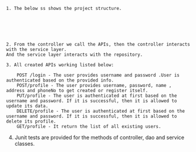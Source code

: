 	1. The below ss shows the project structure.
   

		

	
	
	2. From the controller we call the APIs, then the controller interacts with the service layer.
	And the service layer interacts with the repository.
	
	3. All created APIs working listed below:

        POST /login - The user provides username and password .User is authenticated based on the provided info.
        POST/profile - The user provides username, password, name , address and phoneNo to get created or register itself.
        PUT/profile - The user is authenticated at first based on the username and password. If it is successful, then it is allowed to update its data. 
        DELETE/profile - The user is authenticated at first based on the username and password. If it is successful, then it is allowed to delete its profile.
        GET/profile - It return the list of all existing users.
	
4.  Junit tests are provided for the methods of controller, dao and service classes.
        
 
